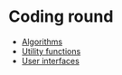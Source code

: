 # Coding round

- [Algorithms](algorithms)
- [Utility functions](utitlity-functions.md)
- [User interfaces](user-interfaces.md)